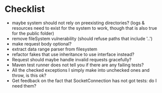 # Checklist

- maybe system should not rely on preexisting directories? (logs & resources need to exist for the system to work, though
that is also true for the public folder)
- remove fileSystem vulnerability (should refuse paths that include '..')
- make request body optional?
- extract data range parser from filesystem
- refactor fakes that use inheritance to use interface instead?
- Request should maybe handle invalid requests gracefully?
- Maven test runner does not tell you if there are any failing tests?
- All the checked exceptions I simply make into unchecked ones and throw, is this ok?
- Get feedback on the fact that SocketConnection has not got tests: do I need them?
